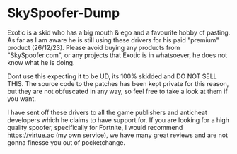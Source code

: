 # SkySpoofer-Dump
Exotic is a skid who has a big mouth & ego and a favourite hobby of pasting. As far as I am aware he is still using these drivers for his paid "premium" product (26/12/23). Please avoid buying any products from "SkySpoofer.com", or any projects that Exotic is in whatsoever, he does not know what he is doing.

Dont use this expecting it to be UD, its 100% skidded and DO NOT SELL THIS. The source code to the patches has been kept private for this reason, but they are not obfuscated in any way, so feel free to take a look at them if you want.

I have sent off these drivers to all the game publishers and anticheat developers which he claims to have support for. If you are looking for a high quality spoofer, specifically for Fortnite, I would recommend https://virtue.ac (my own service), we have many great reviews and are not gonna finesse you out of pocketchange.
